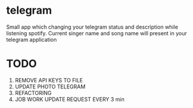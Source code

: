 # telegram
Small app which changing your telegram status and description while listening spotify. Current singer name and song name will present in your telegram application 


# TODO

1. REMOVE API KEYS TO FILE
2. UPDATE PHOTO TELEGRAM
3. REFACTORING
4. JOB WORK UPDATE REQUEST EVERY 3 min